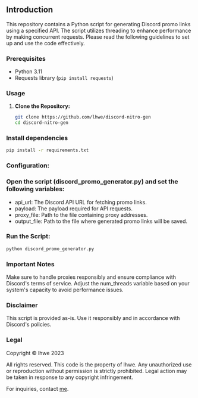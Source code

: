 ## Introduction
This repository contains a Python script for generating Discord promo links using a specified API. The script utilizes threading to enhance performance by making concurrent requests. Please read the following guidelines to set up and use the code effectively.

### Prerequisites
- Python 3.11
- Requests library (`pip install requests`)

### Usage

1. **Clone the Repository:**
   ```bash
   git clone https://github.com/lhwe/discord-nitro-gen
   cd discord-nitro-gen
   ```
### Install dependencies
```bash
pip install -r requirements.txt
```
### Configuration:

###    Open the script (discord_promo_generator.py) and set the following variables:
  - api_url: The Discord API URL for fetching promo links.
  - payload: The payload required for API requests.
  - proxy_file: Path to the file containing proxy addresses.
  - output_file: Path to the file where generated promo links will be saved.
### Run the Script:

```bash
python discord_promo_generator.py
```

### Important Notes

Make sure to handle proxies responsibly and ensure compliance with Discord's terms of service.
Adjust the num_threads variable based on your system's capacity to avoid performance issues.

### Disclaimer

This script is provided as-is. Use it responsibly and in accordance with Discord's policies.

### Legal
Copyright © lhwe 2023

All rights reserved. This code is the property of lhwe. Any unauthorized use or reproduction without permission is strictly prohibited. Legal action may be taken in response to any copyright infringement.

For inquiries, contact [me](mailto:lhwe.dev@protonmail.com).
